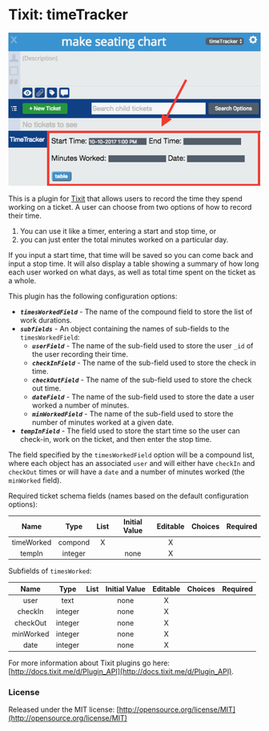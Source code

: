 # Tixit: timeTracker

![Example of TimeTracker](https://github.com/cookiesncream716/timeTracker/blob/master/TimeTracker.png?raw=true)

This is a plugin for [Tixit](https://tixit.me/) that allows users to record the time they spend working on a ticket. A user can choose from two options of how to record their time. 
1. You can use it like a timer, entering a start and stop time, or 
2. you can just enter the total minutes worked on a particular day. 

If you input a start time, that time will be saved so you can come back and input a stop time. It will also display a table showing a summary of how long each user worked on what days, as well as total time spent on the ticket as a whole.

This plugin has the following configuration options:

* ***`timesWorkedField`*** - The name of the compound field to store the list of work durations. 
* ***`subfields`*** - An object containing the names of sub-fields to the `timesWorkedField`:
  * ***`userField`*** - The name of the sub-field used to store the user `_id` of the user recording their time.
  * ***`checkInField`*** - The name of the sub-field used to store the check in time.
  * ***`checkOutField`*** - The name of the sub-field used to store the check out time.
  * ***`dateField`*** - The name of the sub-field used to store the date a user worked a number of minutes.
  * ***`minWorkedField`*** - The name of the sub-field used to store the number of minutes worked at a given date.  
* ***`tempInField`*** - The field used to store the start time so the user can check-in, work on the ticket, and then enter the stop time.

The field specified by the `timesWorkedField` option will be a compound list, where each object has an associated `user` and will either have `checkIn` and `checkOut` times or will have a `date` and a number of minutes worked (the `minWorked` field).

Required ticket schema fields (names based on the default configuration options):

|    Name    |   Type  | List | Initial Value | Editable | Choices | Required |
|:----------:|:-------:|:----:|:-------------:|:--------:|:-------:|:--------:|
| timeWorked | compond |   X  |               |     X    |         |          |
|   tempIn   | integer |      |      none     |     X    |         |          |

Subfields of `timesWorked`:

|    Name   |   Type  | List | Initial Value | Editable | Choices | Required |
|:---------:|:-------:|:----:|:-------------:|:--------:|:-------:|:--------:|
|    user   |   text  |      |      none     |     X    |         |          |
|  checkIn  | integer |      |      none     |     X    |         |          |
|  checkOut | integer |      |      none     |     X    |         |          |
| minWorked | integer |      |      none     |     X    |         |          |
|    date   | integer |      |      none     |     X    |         |          |

For more information about Tixit plugins go here: [http://docs.tixit.me/d/Plugin_API](http://docs.tixit.me/d/Plugin_API).

### License
Released under the MIT license: [http://opensource.org/license/MIT](http://opensource.org/license/MIT)
